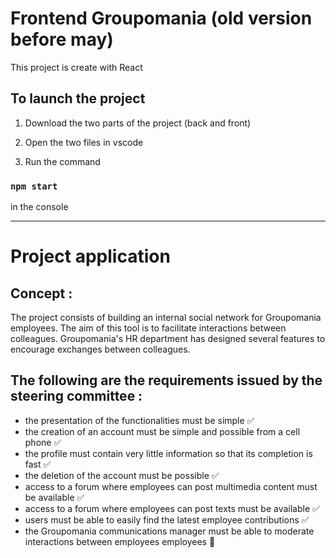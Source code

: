 # Frontend Groupomania (old version before may)

This project is create with React

## To launch the project

1. Download the two parts of the project (back and front)

2. Open the two files in vscode 

3. Run the command

  ### `npm start`

  in the console

______________________________________________________

# Project application

## Concept :

The project consists of building an internal social network for Groupomania employees. The aim of this tool is to facilitate interactions between colleagues. Groupomania's HR department has designed several features to encourage exchanges between colleagues.

## The following are the requirements issued by the steering committee :

- the presentation of the functionalities must be simple ✅
- the creation of an account must be simple and possible from a cell phone ✅
- the profile must contain very little information so that its completion is fast ✅
- the deletion of the account must be possible ✅
- access to a forum where employees can post multimedia content must be available ✅
- access to a forum where employees can post texts must be available ✅
- users must be able to easily find the latest employee contributions ✅
- the Groupomania communications manager must be able to moderate interactions between employees
employees 🔄